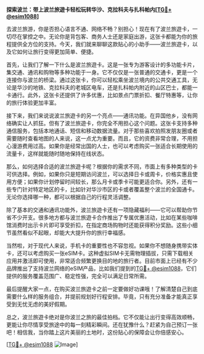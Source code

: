 **探索波兰：带上波兰旅遊卡轻松玩转华沙、克拉科夫与扎科帕内[[TG💪+ @esim1088](https://t.me/s/esim1088)]**

去波兰旅游，你是否担心语言不通、网络不畅？别担心！现在有了波兰旅遊卡，一切尽在掌控之中。无论你是背包客、商务人士还是家庭出游，这张卡都能为你的旅程提供全方位的支持。今天，我们就来聊聊这款贴心的小助手——波兰旅遊卡，以及它如何让旅行变得更加简单、便捷。

首先，让我们了解一下什么是波兰旅遊卡。这是一张专为游客设计的多功能卡片，集交通、通讯和购物等多种功能于一身。它不仅仅是一张普通的交通卡，更是一个连接你与波兰的桥梁。通过这张卡，你可以轻松乘坐波兰境内的公共交通工具，无论是华沙的地铁、克拉科夫的老城区电车，还是扎科帕内附近的山区巴士，都能一卡通行。此外，这张卡还提供了许多优惠，比如景点门票折扣、餐厅特惠等，让你的旅行体验更加丰富。

接下来，我们来说说波兰旅遊卡的另一个亮点——通讯功能。在异国他乡，没有网络确实让人抓狂。但有了波兰旅遊卡，你完全不用担心这个问题。这张卡支持多种通信服务，包括本地通话、短信和移动数据流量。对于那些喜欢拍照发朋友圈或者需要随时查看地图的人来说，这一点尤为重要。而且，它的资费非常合理，不用担心漫游费用过高。如果你是经常出国的人士，也可以考虑购买一张适合长期使用的流量卡，这样就能随时随地保持在线状态。

那么，如何选择合适的波兰旅遊卡呢？根据你的需求不同，市面上有多种类型的卡可供选择。例如，如果你只是短期访问波兰，可以选择日卡或周卡，价格实惠且使用方便；如果你计划停留时间较长，那么月卡或季卡可能更适合你。另外，还有一些专门针对特定地区的卡，比如针对华沙市区的卡或者覆盖整个波兰的全国通卡。无论你选择哪一种，都可以根据自己的行程灵活调整。

除了基本的交通和通讯功能外，波兰旅遊卡还有一项隐藏福利——它可以帮助你节省不少开支。很多地方都与波兰旅遊卡合作推出了专属优惠活动，比如在某些咖啡馆消费时出示卡片即可享受折扣，在指定商场购物时还能获得积分奖励。这些小细节虽然看似不起眼，却能大大提升你的旅行幸福感。

当然啦，对于现代人来说，手机卡的重要性也不容忽视。如果你不想随身携带实体卡，还可以考虑购买一张eSIM卡。这种虚拟SIM卡无需物理插拔，只需下载相关应用并激活即可使用，非常适合频繁更换目的地的旅行者。目前市面上已经有不少品牌推出了支持波兰网络的eSIM产品，比如我们提到的[TG💪+ @esim1088](https://t.me/s/esim1088)，它们提供的服务覆盖范围广、稳定性强，完全可以满足日常所需。

最后提醒大家一点，在购买波兰旅遊卡之前一定要做好功课哦！了解清楚自己到底需要什么样的服务组合，并提前规划好行程安排。毕竟，只有充分准备才能真正享受到无忧无虑的美好假期。

总之，波兰旅遊卡绝对是你波兰之旅的最佳拍档。它不仅能让出行变得高效顺畅，更能让你尽情享受旅途中的每一刻精彩瞬间。还在犹豫什么？赶紧为自己预订一张吧！相信我，当你踏上这片美丽的土地时，这份贴心的保障会让你倍感安心。

[[TG💪+ @esim1088](https://t.me/s/esim1088) ![Image](https://i.postimg.cc/4NQfJmqS/Snipaste-2025-05-13-00-14-12.png)]